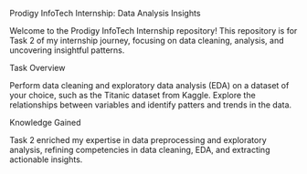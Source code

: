 Prodigy InfoTech Internship: Data Analysis Insights

Welcome to the Prodigy InfoTech Internship repository! This repository is for Task 2 of my internship journey, focusing on data cleaning, analysis, and uncovering insightful patterns.

Task Overview

Perform data cleaning and exploratory data analysis (EDA) on a dataset of your choice, such as the Titanic dataset from Kaggle. Explore the relationships between variables and identify patters and trends in the data.

Knowledge Gained

Task 2 enriched my expertise in data preprocessing and exploratory analysis, refining competencies in data cleaning, EDA, and extracting actionable insights.

